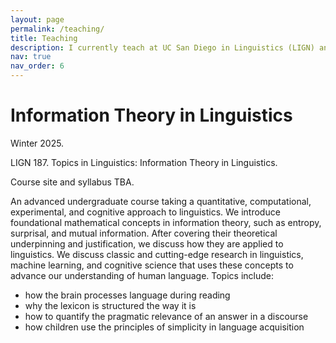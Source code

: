 ```yaml
---
layout: page
permalink: /teaching/
title: Teaching
description: I currently teach at UC San Diego in Linguistics (LIGN) and Data Science (DSC).
nav: true
nav_order: 6
---
```


# Information Theory in Linguistics
Winter 2025. 

LIGN 187. Topics in Linguistics: Information Theory in Linguistics.

Course site and syllabus TBA.

An advanced undergraduate course taking a quantitative, computational, experimental, and cognitive approach to linguistics.
We introduce foundational mathematical concepts in information theory, such as entropy, surprisal, and mutual information.
After covering their theoretical underpinning and justification, we discuss how they are applied to linguistics.
We discuss classic and cutting-edge research in linguistics, machine learning, and cognitive science
that uses these concepts to advance our understanding of human language.
Topics include:
- how the brain processes language during reading
- why the lexicon is structured the way it is
- how to quantify the pragmatic relevance of an answer in a discourse
- how children use the principles of simplicity in language acquisition